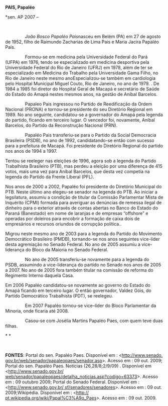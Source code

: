 **PAIS, Papaléo**

\*sen. AP 2007 –

 

                *João Bosco Papaléo Pais*nasceu em Belém (PA) em 27 de
agosto de 1952, filho de Raimundo Zacharias de Lima Pais e Maria Jacira
Papaléo Pais.

                Formou-se em medicina pela Universidade Federal do Pará
(UFPA) em 1976, tendo se especializado em medicina desportiva pela 
Universidade Federal do Rio de Janeiro (UFRJ) em 1978, além de ter se
especializado em Medicina do Trabalho pela Universidade Gama Filho, no
Rio de Janeiro neste mesmo anoEspecializou-se também em cardiologia pelo
Hospital Municipal Miguel Couto, Rio de Janeiro, no ano de 1979. . De
1984 a 1985 foi diretor do Hospital Geral de Macapá e secretário de
Saúde do Estado do Amapá nestes mesmos anos, na gestão de Aníbal
Barcelos.

                Papaleo Pais ingressou no Partido de Reedificação da
Ordem Nacional (PRONA) e tornou-se presidente do seu Diretório Regional
em 1989. No ano seguinte, candidatou-se a governador do Amapá pela
legenda do partido, ficando em terceiro lugar. O vencedor foi,
novamente, Aníbal Barcelos, do Partido da Reconstrução Nacional (PRN).

                Papaléo Pais transferiu-se para o Partido da Social
Democracia Brasileira (PSDB), no ano de 1992, candidatando-se então com
sucesso para a prefeitura de Macapá. Foi presidente do Diretório
Regional do partido nos anos de 1994 a 1997.

Tentou se reeleger nas eleições de 1996, agora sob a legenda do Partido
Trabalhista Brasileiro (PTB), mas perdeu a eleição por uma diferença de
415 votos, mais uma vez para Aníbal Barcelos, que desta vez competia na
legenda do Partido da Frente Liberal (PFL).

Nos anos de 2000 a 2002, Papaléo foi presidente do Diretório Municipal
do PTB. Neste último ano elegeu-se senador na legenda do PTB. Ao iniciar
a legsilatura, assumiu a condição de titular da Comissão Parlamentar
Mista de Inquérito (CPMI) formada para averiguar as denúncias de remessa
ilegal de dinheiro para o exterior através de contas abertas no Banco do
Estado do Paraná (Banestado) em nome de laranjas e de empresas
“offshore” e operadas por doleiros para encobrir a formação de caixa
dois de empresários e recursos oriundos de corrupção política..

Migrou neste mesmo ano de 2003 para a legenda do Partido do Movimento
Democrático Brasileiro (PMDB), tornando-se nos anos seguintes vice-líder
desta agremiação no Senado Federal. No ano de 2005 assumiu a
vice-liderança do Bloco da Maioria no Senado Federal.

                No ano de 2005 transferiu-se novamente para a legenda do
PSDB, assumindo a vice-liderança do partido no Senado nos anos de 2005 a
2007. No ano de 2005 fora também titular na comissão de reforma do
Regimento Interno daquela Casa.

Em 2006 Papaléo candidatou-se novamente ao governo do Estado do Amapá
ficando em terceiro lugar. O então governador, Valdez Góis, do Partido
Democrático Trabalhista (PDT), se reelegeu.

                Em 2007 Papaléo tornou-se vice–líder do Bloco
Parlamentar da Minoria, onde ficaria até 2008.

                Casou-se com Josélia Martins Papaléo Paes, com quem teve
duas filhas.

* *

 

**FONTES**: Portal do sen. Papaléo Paes. Disponível em :
\<[http://www.senado.
gov.br/web/senador/papaleopaes/senador.asp](http://www.senado.%20gov.br/web/senador/papaleopaes/senador.asp)\>.
Acesso em : 09 out. 2009; Portal do sen. Papaléo Paes. Notícias
(26,28/8;2/9/09) . Disponível em \<[http://www.senado.gov.br/
web/senador/papaleopaes/detalha\_noticias.asp?codigo=63373](http://www.senado.gov.br/%20web/senador/papaleopaes/detalha_noticias.asp?codigo=63373)\>.
Acesso em : 09 outubro 2009; Portal do Senado Federal. Disponível em :
\<[http://www.senado.gov.br/
sf/senadores/senadores](http://www.senado.gov.br/%20sf/senadores/senadores)\>.
Acesso em : 09 out. 2009;Wikipédia. Disponível em : \<[http://
pt.wikipedia.org/wiki/Papal%C3%A9o\_Paes](http://%20pt.wikipedia.org/wiki/Papal%C3%A9o_Paes)\>.
Acesso em : 09 out. 2009.

 
